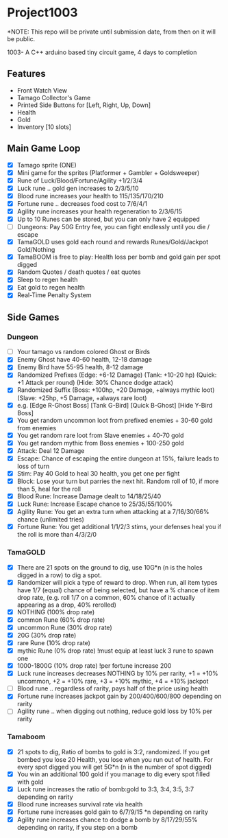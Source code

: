 # Project1003

*NOTE: This repo will be private until submission date, from then on it will be public.

1003- A C++ arduino based tiny circuit game, 4 days to completion

## Features
- Front Watch View
- Tamago Collector's Game
- Printed Side Buttons for [Left, Right, Up, Down]
- Health
- Gold
- Inventory [10 slots]

## Main Game Loop
- [X] Tamago sprite (ONE)
- [X] Mini game for the sprites (Platformer + Gambler + Goldsweeper)
- [X] Rune of Luck/Blood/Fortune/Agility +1/2/3/4
- [X] Luck rune .. gold gen increases to 2/3/5/10
- [X] Blood rune increases your health to 115/135/170/210
- [X] Fortune rune .. decreases food cost to 7/6/4/1
- [X] Agility rune increases your health regeneration to 2/3/6/15
- [X] Up to 10 Runes can be stored, but you can only have 2 equipped
- [ ] Dungeons: Pay 50G Entry fee, you can fight endlessly until you die / escape
- [X] TamaGOLD uses gold each round and rewards Runes/Gold/Jackpot Gold/Nothing
- [X] TamaBOOM is free to play: Health loss per bomb and gold gain per spot digged
- [X] Random Quotes / death quotes / eat quotes
- [X] Sleep to regen health
- [X] Eat gold to regen health
- [X] Real-Time Penalty System

## Side Games
  
### Dungeon
  - [ ] Your tamago vs random colored Ghost or Birds
  - [X] Enemy Ghost have 40-60 health, 12-18 damage
  - [X] Enemy Bird have 55-95 health, 8-12 damage
  - [X] Randomized Prefixes (Edge: +6-12 Damage) (Tank: +10-20 hp) (Quick: +1 Attack per round) (Hide: 30% Chance dodge attack) 
  - [X] Randomized Suffix (Boss: +100hp, +20 Damage, +always mythic loot) (Slave: +25hp, +5 Damage, +always rare loot)
  - [X] e.g. [Edge R-Ghost Boss] [Tank G-Bird] [Quick B-Ghost] [Hide Y-Bird Boss]
  - [X] You get random uncommon loot from prefixed enemies + 30-60 gold from enemies
  - [X] You get random rare loot from Slave enemies + 40-70 gold
  - [X] You get random mythic from Boss enemies + 100-250 gold
  - [X] Attack: Deal 12 Damage
  - [X] Escape: Chance of escaping the entire dungeon at 15%, failure leads to loss of turn
  - [X] Stim: Pay 40 Gold to heal 30 health, you get one per fight
  - [X] Block: Lose your turn but parries the next hit. Random roll of 10, if more than 5, heal for the roll
  - [X] Blood Rune: Increase Damage dealt to 14/18/25/40
  - [X] Luck Rune: Increase Escape chance to 25/35/55/100%
  - [X] Agility Rune: You get an extra turn when attacking at a 7/16/30/66% chance (unlimited tries)
  - [X] Fortune Rune: You get additional 1/1/2/3 stims, your defenses heal you if the roll is more than 4/3/2/0

### TamaGOLD
  - [X] There are 21 spots on the ground to dig, use 10G*n (n is the holes digged in a row) to dig a spot.
  - [X] Randomizer will pick a type of reward to drop. When run, all item types have 1/7 (equal) chance of being selected, but have a % chance of item drop rate, (e.g. roll 1/7 on a common, 60% chance of it actually appearing as a drop, 40% rerolled)
  - [X] NOTHING (100% drop rate)
  - [X] common Rune (60% drop rate)
  - [X] uncommon Rune (30% drop rate) 
  - [X] 20G (30% drop rate)
  - [X] rare Rune (10% drop rate)
  - [X] mythic Rune (0% drop rate) !must equip at least luck 3 rune to spawn one
  - [X] 1000-1800G (10% drop rate) !per fortune increase 200
  - [X] Luck rune increases decreases NOTHING by 10% per rarity, +1 = +10% uncommon, +2 = +10% rare, +3 = +10% mythic, +4 = +10% jackpot
  - [ ] Blood rune .. regardless of rarity, pays half of the price using health
  - [X] Fortune rune increases jackpot gain by 200/400/600/800 depending on rarity
  - [ ] Agility rune .. when digging out nothing, reduce gold loss by 10% per rarity
  
### Tamaboom
- [X] 21 spots to dig, Ratio of bombs to gold is 3:2, randomized. If you get bombed you lose 20 Health, you lose when you run out of health. For every spot digged you will get 5G*n (n is the number of spot digged)
- [X] You win an additional 100 gold if you manage to dig every spot filled with gold
- [X] Luck rune increases the ratio of bomb:gold to 3:3, 3:4, 3:5, 3:7 depending on rarity
- [X] Blood rune increases survival rate via health
- [X] Fortune rune increases gold gain to 6/7/9/15 *n depending on rarity
- [X] Agility rune increases chance to dodge a bomb by 8/17/29/55% depending on rarity, if you step on a bomb
